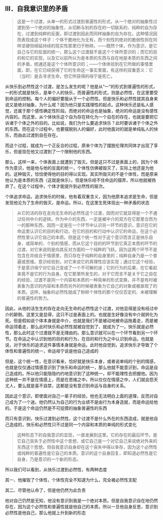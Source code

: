 <h2>Ⅲ．自我意识里的矛盾</h2><blockquote data-pid="mBbxJTL3">这是一个过渡，从单一的形式过渡到普遍性的形式，从一个绝对的抽象性过渡到另一个绝对的抽象性，从切断与别的存在的一切联系的、纯粹的自为存在，过渡到纯粹的反面，即过渡到因此而同样抽象的自为存在。这种情况因而表现成这个样子：个体干脆地化为无有，而个别性的绝对的脆弱性则在同样坚硬但绵延持续的现实性那里归于粉碎。——既然个体，作为意识，是它自己与它的反面的统一，那么这个过渡就不是这个个体所意识的；而它的目的和它的实现，以及它以前所以为是本质的东西与自在地是本质的东西之间的矛盾，统通还是这个个体所意识的；——个体体验到在它所做的事情里面，即，在它已经获得了它的生命这一事实里面，有这样的双重意义：它〔当时〕是去寻求生命，但它所获得的毋宁是死亡。</blockquote><p data-pid="nuljBmfV">从快乐到必然性这个过渡，是怎么发生的呢？他是从“一”的形式到普遍性的形式，一的形式就是快乐，是单个人的快乐，而普遍性的形式，则是必然性，在这里要受到命运的控制。每个人的偏好要服从于一个必然性。但是快乐和必然性就其自身来说又是绝对抽象，为什么呢？因为他只是实践理性的起点。这种快乐还是私人感觉，还属于那个感性确定性阶段。而绝对的命运也是抽象，绝对的命运是没有感性内容的。而这里，从个体快乐这个自为存在转化为一个自在的存在，也就是要把它诉诸于个体之外的目的。比如说，我们为什么要追求快乐？此时要诉诸于个体之外的东西。而在这个过程中，也要摆脱别人的偏好，此时他面对的就是单纯私人的快乐，而由此过渡到自在存在。</p><p data-pid="tHiv9Dch">而这个过程，就成为一个正反合的过程，原来个体为了摆脱伦理共同体才出现了享乐，但是现在他又过渡到了一个限制他的东西。</p><p data-pid="iWweve3y">那么，这样一来，个体表面上就遭到了毁灭。但是这只不过是表面上的，因为个体作为意识，他是他与他的反面的统一，个体性仿佛被毁灭了，实际上他还是为他的。这种毁灭，恰恰使得他的目的得以实现。其实所毁灭的不是个体性，而是原来他认为是本质的东西（这就是快乐）。但是快乐经不住命运的摆弄，所以他就被扬弃了。在这个过程中，个体才能提升到必然性的层次。</p><p data-pid="4iW-MCoP">个体追求命运，追求快乐的时候，他有着双重含义，因为他原本追求是生命，但是发现他沦为了生命的毁灭，是命运。所以，在这里生死体现出一种矛盾的状态</p><blockquote data-pid="knwzWujv">从它的活的存在走向无生命的必然性这个过渡，因而对它就显得是一个不通过任何中介的逆转。作为中介的东西，一定是被中介的双方在它那里合而为一的那种东西，因而一定是在一个环节中认识另一环节的意识，意识在它的命运里认识它的目的和行动，在它的目的和行动中认识它的命运，在这个必然性里认识它自己的本质。但是这个统一性对于这个意识而言正是快乐自身，或简单的、个别的情感，而从它这个目的的环节到它真正本质的环节的过渡，对它来说则是向其反对方面的一个纯粹的飞跃。因为这两个环节不是包含在并结合于情感里，而只存在于纯粹的自身里的；纯粹自身乃是一个普遍或思维。意识经验到，对它来说它的真理性应该实现；通过它这个经验，于是意识毋宁对它自己变成了一个不可解的谜；它的行为的后果，在它看起来竟不是它的行为自身。在它那里所发生的，对于它而言不是关于它之自在的经验，过渡不是同一个内容和本质的一种简单的形式变换，并不是有时被表象为意识的内容和本质而另外的时候被表象为它自己的对象或被直观了的本质。这样，抽象的必然性就成了粉碎个体性的那个仅仅否定的、未被理解的普遍性的势力。</blockquote><p data-pid="DwNpIzVa">因此，从他的活生生的存在走向无生命的必然性这个过渡，对他显得是没有经过中介的颠倒。这里又是显得，这只不过是表面上的。也就是生好像没有中介就转化为死。但是假如说个体本身就是中介，也就是我们不是被动地被命运拖着走，而是被命运领着走，那么此时快乐和必然性就被自觉到了，就成为了一。快乐就是必然性，那么此时这个过渡就不是无理由的。那么意识就可以在一个环节看到另一个环节。在命运之中认识到他的目的和行为，在目的和行为之中认识到命运。也就是说，对于快乐的追求这件事情本身就是命运。此时他自觉到，追求快乐才导致了个体性和普遍性的统一，命运毋宁说是他自己造成的</p><p data-pid="LYcCUqzd">但是，这个统一性，在意识看来，恰好就是快乐本身，或者说单纯的个别的情感，也就是仅仅通过情感意识到了快乐和命运的统一，那么他就不能意识到，命运是自己造成的。所以他只能隐隐约约地意识到了这种统一，却不能理性去把握他。因为这种统一并不是在情感上，而是在思维之中。所以仅仅在情感之中，人们就会怨天尤人，要么就是喜不自禁，这都是没有意识到命运与自身的关系。</p><p data-pid="JRXfR3Xl">因此这个意识，即使面对自己一辈子的经验，他也无法明白上面的道理，反而对自己成为了一个迷。他仍然认为自己的行为业绩不是由行为本身造就，而是命运给他的。于是这个命运仍然是不可捉摸的抽象普遍性的东西</p><p data-pid="sZn4LVIx">而只有意识到，快乐过渡到必然性，这个过渡不是什么外在的东西造成，就是他自己造成的，快乐和必然性只不过是同一个内容和本质的单纯的形式变化</p><blockquote data-pid="iZp08ohr">这种形态下的自我意识的显现，一直发展到这里。它的存在的最后环节，是它自己丧失于必然性中这个思想，或它自己是一个对它自己来说绝对外来的东西这个思想。但自我意识自身却在这个丧失中得以幸存，因为这个必然性或纯粹的普遍性是它自己的本质。意识的这个自身回复，即知道必然性是它自身，乃是意识的一个新的形态。</blockquote><p data-pid="aTZXMrzK">所以我们可以看到，从快乐过渡到必然性，有两种态度</p><p data-pid="sV_BQINW">其一、他摧毁了个体性，个体性完全不知道为什么，完全被必然性支配</p><p data-pid="HlE2Cehq">其二、尽管他认命了，但是他仍然为此负责</p><p data-pid="Vk2UMCVX">他对自己仍然是无知，他没有意识到我是一个绝对本质。但是自我意识自在地仍然存在，因为这个必然性和普遍性就是他自己的本质。所以一旦他自身反思，意识到必然性是他自己，那么他就上升到新的形态</p>